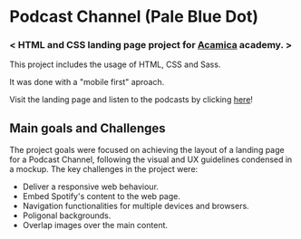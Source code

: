# Podcast Channel (Pale Blue Dot)
### < HTML and CSS landing page project for [Acamica](https://www.acamica.com/) academy. >
This project includes the usage of HTML, CSS and Sass.

It was done with a "mobile first" aproach.

Visit the landing page and listen to the podcasts by clicking [here](https://rassaster.github.io/PaleBlueDotPodcast/)!

## Main goals and Challenges
The project goals were focused on achieving the layout of a landing page for a Podcast Channel, following the visual and UX guidelines condensed in a mockup. The key challenges in the project were:
- Deliver a responsive web behaviour.
- Embed Spotify's content to the web page.
- Navigation functionalities for multiple devices and browsers.
- Poligonal backgrounds.
- Overlap images over the main content.
